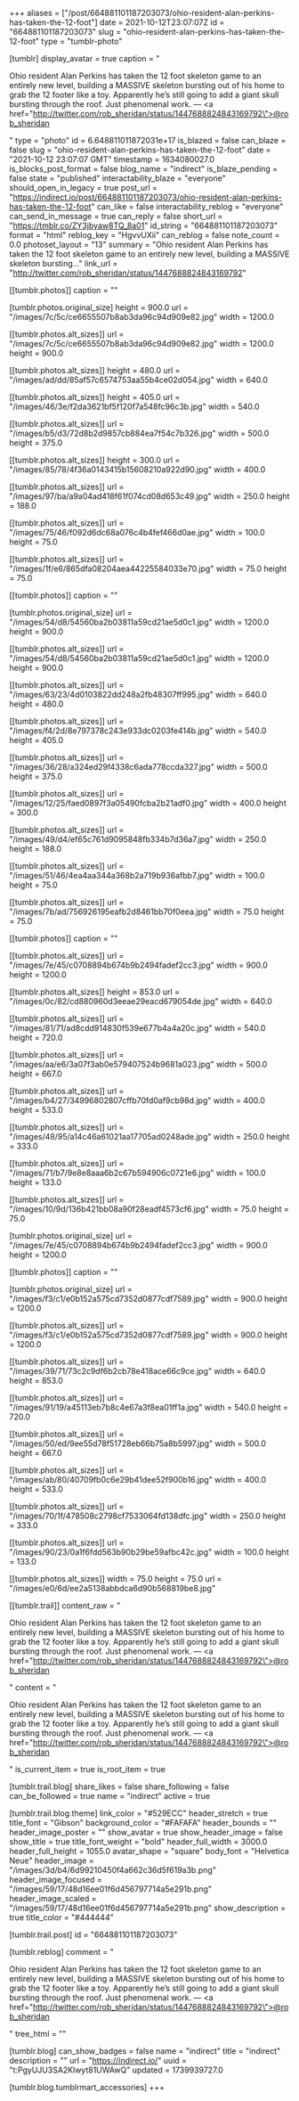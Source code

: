 +++
aliases = ["/post/664881101187203073/ohio-resident-alan-perkins-has-taken-the-12-foot"]
date = 2021-10-12T23:07:07Z
id = "664881101187203073"
slug = "ohio-resident-alan-perkins-has-taken-the-12-foot"
type = "tumblr-photo"

[tumblr]
display_avatar = true
caption = "<p>Ohio resident Alan Perkins has taken the 12 foot skeleton game to an entirely new level, building a MASSIVE skeleton bursting out of his home to grab the 12 footer like a toy. Apparently he&rsquo;s still going to add a giant skull bursting through the roof. Just phenomenal work. — <a href=\"http://twitter.com/rob_sheridan/status/1447688824843169792\">@rob_sheridan</a></p>"
type = "photo"
id = 6.648811011872031e+17
is_blazed = false
can_blaze = false
slug = "ohio-resident-alan-perkins-has-taken-the-12-foot"
date = "2021-10-12 23:07:07 GMT"
timestamp = 1634080027.0
is_blocks_post_format = false
blog_name = "indirect"
is_blaze_pending = false
state = "published"
interactability_blaze = "everyone"
should_open_in_legacy = true
post_url = "https://indirect.io/post/664881101187203073/ohio-resident-alan-perkins-has-taken-the-12-foot"
can_like = false
interactability_reblog = "everyone"
can_send_in_message = true
can_reply = false
short_url = "https://tmblr.co/ZY3jbyaw8TQ_8a01"
id_string = "664881101187203073"
format = "html"
reblog_key = "HgvvUXii"
can_reblog = false
note_count = 0.0
photoset_layout = "13"
summary = "Ohio resident Alan Perkins has taken the 12 foot skeleton game to an entirely new level, building a MASSIVE skeleton bursting..."
link_url = "http://twitter.com/rob_sheridan/status/1447688824843169792"

[[tumblr.photos]]
caption = ""

[tumblr.photos.original_size]
height = 900.0
url = "/images/7c/5c/ce6655507b8ab3da96c94d909e82.jpg"
width = 1200.0

[[tumblr.photos.alt_sizes]]
url = "/images/7c/5c/ce6655507b8ab3da96c94d909e82.jpg"
width = 1200.0
height = 900.0

[[tumblr.photos.alt_sizes]]
height = 480.0
url = "/images/ad/dd/85af57c6574753aa55b4ce02d054.jpg"
width = 640.0

[[tumblr.photos.alt_sizes]]
height = 405.0
url = "/images/46/3e/f2da3621bf5f120f7a548fc96c3b.jpg"
width = 540.0

[[tumblr.photos.alt_sizes]]
url = "/images/b5/d3/72d8b2d9857cb884ea7f54c7b326.jpg"
width = 500.0
height = 375.0

[[tumblr.photos.alt_sizes]]
height = 300.0
url = "/images/85/78/4f36a0143415b15608210a922d90.jpg"
width = 400.0

[[tumblr.photos.alt_sizes]]
url = "/images/97/ba/a9a04ad418f61f074cd08d653c49.jpg"
width = 250.0
height = 188.0

[[tumblr.photos.alt_sizes]]
url = "/images/75/46/f092d6dc68a076c4b4fef466d0ae.jpg"
width = 100.0
height = 75.0

[[tumblr.photos.alt_sizes]]
url = "/images/1f/e6/865dfa08204aea44225584033e70.jpg"
width = 75.0
height = 75.0

[[tumblr.photos]]
caption = ""

[tumblr.photos.original_size]
url = "/images/54/d8/54560ba2b03811a59cd21ae5d0c1.jpg"
width = 1200.0
height = 900.0

[[tumblr.photos.alt_sizes]]
url = "/images/54/d8/54560ba2b03811a59cd21ae5d0c1.jpg"
width = 1200.0
height = 900.0

[[tumblr.photos.alt_sizes]]
url = "/images/63/23/4d0103822dd248a2fb48307ff995.jpg"
width = 640.0
height = 480.0

[[tumblr.photos.alt_sizes]]
url = "/images/f4/2d/8e797378c243e933dc0203fe414b.jpg"
width = 540.0
height = 405.0

[[tumblr.photos.alt_sizes]]
url = "/images/36/28/a324ed29f4338c6ada778ccda327.jpg"
width = 500.0
height = 375.0

[[tumblr.photos.alt_sizes]]
url = "/images/12/25/faed0897f3a05490fcba2b21adf0.jpg"
width = 400.0
height = 300.0

[[tumblr.photos.alt_sizes]]
url = "/images/49/d4/ef65c761d9095848fb334b7d36a7.jpg"
width = 250.0
height = 188.0

[[tumblr.photos.alt_sizes]]
url = "/images/51/46/4ea4aa344a368b2a719b936afbb7.jpg"
width = 100.0
height = 75.0

[[tumblr.photos.alt_sizes]]
url = "/images/7b/ad/756926195eafb2d8461bb70f0eea.jpg"
width = 75.0
height = 75.0

[[tumblr.photos]]
caption = ""

[[tumblr.photos.alt_sizes]]
url = "/images/7e/45/c0708894b674b9b2494fadef2cc3.jpg"
width = 900.0
height = 1200.0

[[tumblr.photos.alt_sizes]]
height = 853.0
url = "/images/0c/82/cd880960d3eeae29eacd679054de.jpg"
width = 640.0

[[tumblr.photos.alt_sizes]]
url = "/images/81/71/ad8cdd914830f539e677b4a4a20c.jpg"
width = 540.0
height = 720.0

[[tumblr.photos.alt_sizes]]
url = "/images/aa/e6/3a07f3ab0e579407524b9681a023.jpg"
width = 500.0
height = 667.0

[[tumblr.photos.alt_sizes]]
url = "/images/b4/27/34996802807cffb70fd0af9cb98d.jpg"
width = 400.0
height = 533.0

[[tumblr.photos.alt_sizes]]
url = "/images/48/95/a14c46a61021aa17705ad0248ade.jpg"
width = 250.0
height = 333.0

[[tumblr.photos.alt_sizes]]
url = "/images/71/b7/9e8e8aaa6b2c67b594906c0721e6.jpg"
width = 100.0
height = 133.0

[[tumblr.photos.alt_sizes]]
url = "/images/10/9d/136b421bb08a90f28eadf4573cf6.jpg"
width = 75.0
height = 75.0

[tumblr.photos.original_size]
url = "/images/7e/45/c0708894b674b9b2494fadef2cc3.jpg"
width = 900.0
height = 1200.0

[[tumblr.photos]]
caption = ""

[tumblr.photos.original_size]
url = "/images/f3/c1/e0b152a575cd7352d0877cdf7589.jpg"
width = 900.0
height = 1200.0

[[tumblr.photos.alt_sizes]]
url = "/images/f3/c1/e0b152a575cd7352d0877cdf7589.jpg"
width = 900.0
height = 1200.0

[[tumblr.photos.alt_sizes]]
url = "/images/39/71/73c2c9df6b2cb78e418ace66c9ce.jpg"
width = 640.0
height = 853.0

[[tumblr.photos.alt_sizes]]
url = "/images/91/19/a45113eb7b8c4e67a3f8ea01ff1a.jpg"
width = 540.0
height = 720.0

[[tumblr.photos.alt_sizes]]
url = "/images/50/ed/9ee55d78f51728eb66b75a8b5997.jpg"
width = 500.0
height = 667.0

[[tumblr.photos.alt_sizes]]
url = "/images/ab/80/40709fb0c6e29b41dee52f900b16.jpg"
width = 400.0
height = 533.0

[[tumblr.photos.alt_sizes]]
url = "/images/70/1f/478508c2798cf7533064fd138dfc.jpg"
width = 250.0
height = 333.0

[[tumblr.photos.alt_sizes]]
url = "/images/90/23/0a1f6fdd563b90b29be59afbc42c.jpg"
width = 100.0
height = 133.0

[[tumblr.photos.alt_sizes]]
width = 75.0
height = 75.0
url = "/images/e0/6d/ee2a5138abbdca6d90b568819be8.jpg"

[[tumblr.trail]]
content_raw = "<p>Ohio resident Alan Perkins has taken the 12 foot skeleton game to an entirely new level, building a MASSIVE skeleton bursting out of his home to grab the 12 footer like a toy. Apparently he’s still going to add a giant skull bursting through the roof. Just phenomenal work. — <a href=\"http://twitter.com/rob_sheridan/status/1447688824843169792\">@rob_sheridan</a></p>"
content = "<p>Ohio resident Alan Perkins has taken the 12 foot skeleton game to an entirely new level, building a MASSIVE skeleton bursting out of his home to grab the 12 footer like a toy. Apparently he&rsquo;s still going to add a giant skull bursting through the roof. Just phenomenal work. &mdash; <a href=\"http://twitter.com/rob_sheridan/status/1447688824843169792\">@rob_sheridan</a></p>"
is_current_item = true
is_root_item = true

[tumblr.trail.blog]
share_likes = false
share_following = false
can_be_followed = true
name = "indirect"
active = true

[tumblr.trail.blog.theme]
link_color = "#529ECC"
header_stretch = true
title_font = "Gibson"
background_color = "#FAFAFA"
header_bounds = ""
header_image_poster = ""
show_avatar = true
show_header_image = false
show_title = true
title_font_weight = "bold"
header_full_width = 3000.0
header_full_height = 1055.0
avatar_shape = "square"
body_font = "Helvetica Neue"
header_image = "/images/3d/b4/6d99210450f4a662c36d5f619a3b.png"
header_image_focused = "/images/59/17/48d16ee01f6d456797714a5e291b.png"
header_image_scaled = "/images/59/17/48d16ee01f6d456797714a5e291b.png"
show_description = true
title_color = "#444444"

[tumblr.trail.post]
id = "664881101187203073"

[tumblr.reblog]
comment = "<p>Ohio resident Alan Perkins has taken the 12 foot skeleton game to an entirely new level, building a MASSIVE skeleton bursting out of his home to grab the 12 footer like a toy. Apparently he’s still going to add a giant skull bursting through the roof. Just phenomenal work. — <a href=\"http://twitter.com/rob_sheridan/status/1447688824843169792\">@rob_sheridan</a></p>"
tree_html = ""

[tumblr.blog]
can_show_badges = false
name = "indirect"
title = "indirect"
description = ""
url = "https://indirect.io/"
uuid = "t:PgyUJU3SA2Klwyt81UWAwQ"
updated = 1739939727.0

[tumblr.blog.tumblrmart_accessories]
+++
